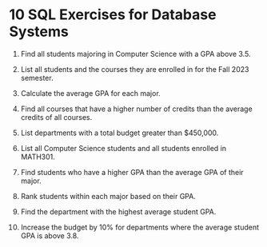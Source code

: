 # 10 SQL Exercises for Database Systems

1. Find all students majoring in Computer Science with a GPA above 3.5.

2. List all students and the courses they are enrolled in for the Fall 2023 semester.

3. Calculate the average GPA for each major.

4. Find all courses that have a higher number of credits than the average credits of all courses.

5. List departments with a total budget greater than $450,000.

6. List all Computer Science students and all students enrolled in MATH301.

7. Find students who have a higher GPA than the average GPA of their major.

8. Rank students within each major based on their GPA.

9. Find the department with the highest average student GPA.

10. Increase the budget by 10% for departments where the average student GPA is above 3.8.
